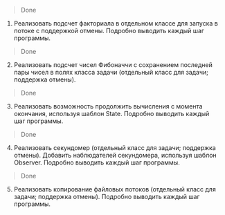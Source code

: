 >Done
1.  Реализовать подсчет факториала в отдельном классе для запуска в потоке с поддержкой отмены. 
        Подробно выводить каждый шаг программы.
>Done
2.  Реализовать подсчет чисел Фибоначчи с сохранением последней пары чисел в полях класса 
        задачи (отдельный класс для задачи; поддержка отмены). 
>Done
3.  Реализовать возможность продолжить вычисления с момента окончания, используя шаблон State. 
        Подробно выводить каждый шаг программы.
>Done
4.  Реализовать секундомер (отдельный класс для задачи; поддержка отмены).
        Добавить наблюдателей секундомера, используя шаблон Observer. Подробно выводить каждый шаг программы.
>Done
5.  Реализовать копирование файловых потоков (отдельный класс для задачи; 
        поддержка отмены). Подробно выводить каждый шаг программы.